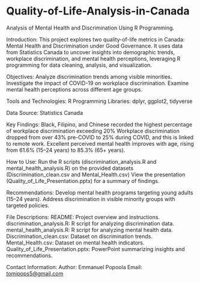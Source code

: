 # Quality-of-Life-Analysis-in-Canada
Analysis of Mental Health and Discrimination Using R Programming.

Introduction:
This project explores two quality-of-life metrics in Canada: Mental Health and Discrimination under Good Governance. It uses data from Statistics Canada to uncover insights into demographic trends, workplace discrimination, and mental health perceptions, leveraging R programming for data cleaning, analysis, and visualization.

Objectives:
Analyze discrimination trends among visible minorities.
Investigate the impact of COVID-19 on workplace discrimination.
Examine mental health perceptions across different age groups.

Tools and Technologies:
R Programming
Libraries: dplyr, ggplot2, tidyverse

Data Source: Statistics Canada

Key Findings:
Black, Filipino, and Chinese recorded the highest percentage of workplace discrimination exceeding 20%
Workplace discrimination dropped from over 43% pre-COVID to 25% during COVID, and this is linked to remote work.
Excellent perceived mental health improves with age, rising from 61.6% (15–24 years) to 85.3% (65+ years).

How to Use:
Run the R scripts (discrimination_analysis.R and mental_health_analysis.R) on the provided datasets (Discrimination_clean.csv and Mental_Health.csv)
View the presentation (Quality_of_Life_Presentation.pptx) for a summary of findings.

Recommendations:
Develop mental health programs targeting young adults (15–24 years).
Address discrimination in visible minority groups with targeted policies.

File Descriptions:
README: Project overview and instructions.
discrimination_analysis.R: R script for analyzing discrimination data.
mental_health_analysis.R: R script for analyzing mental health data.
Discrimination_clean.csv: Dataset on discrimination trends.
Mental_Health.csv: Dataset on mental health indicators.
Quality_of_Life_Presentation.pptx: PowerPoint summarizing insights and recommendations.

Contact Information:
Author: Emmanuel Popoola
Email: tomipops5@gmail.com
